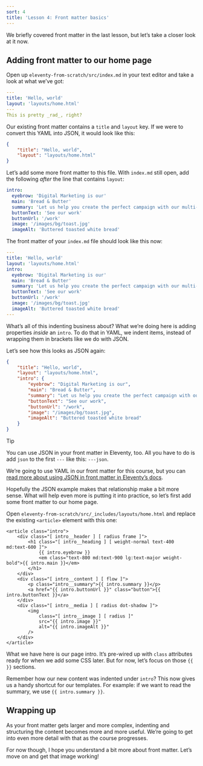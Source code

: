 ```yaml
---
sort: 4
title: 'Lesson 4: Front matter basics'
---
```


We briefly covered front matter in the last lesson, but let’s take a closer look at it now.

## Adding front matter to our home page

Open up `eleventy-from-scratch/src/index.md` in your text editor and take a look at what we’ve got:

```yaml
---
title: 'Hello, world'
layout: 'layouts/home.html'
---
This is pretty _rad_, right?
```

Our existing front matter contains a `title` and `layout` key. If we were to convert this YAML into JSON, it would look like this:

```json
{
	"title": "Hello, world",
	"layout": "layouts/home.html"
}
```

Let’s add some more front matter to this file. With `index.md` still open, add the following _after_ the line that contains `layout`:

```yaml
intro:
  eyebrow: 'Digital Marketing is our'
  main: 'Bread & Butter'
  summary: 'Let us help you create the perfect campaign with our multi-faceted team of talented creatives.'
  buttonText: 'See our work'
  buttonUrl: '/work'
  image: '/images/bg/toast.jpg'
  imageAlt: 'Buttered toasted white bread'
```

The front matter of your `index.md` file should look like this now:

```yaml
---
title: 'Hello, world'
layout: 'layouts/home.html'
intro:
  eyebrow: 'Digital Marketing is our'
  main: 'Bread & Butter'
  summary: 'Let us help you create the perfect campaign with our multi-faceted team of talented creatives.'
  buttonText: 'See our work'
  buttonUrl: '/work'
  image: '/images/bg/toast.jpg'
  imageAlt: 'Buttered toasted white bread'
---
```

What’s all of this indenting business about? What we’re doing here is adding properties _inside_ an `intro`. To do that in YAML, we indent items, instead of wrapping them in brackets like we do with JSON.

Let’s see how this looks as JSON again:

```json
{
	"title": "Hello, world",
	"layout": "layouts/home.html",
	"intro": {
		"eyebrow": "Digital Marketing is our",
		"main": "Bread & Butter",
		"summary": "Let us help you create the perfect campaign with our multi-faceted team of talented creatives.",
		"buttonText": "See our work",
		"buttonUrl": "/work",
		"image": "/images/bg/toast.jpg",
		"imageAlt": "Buttered toasted white bread"
	}
}
```

> [!TIP]
> You can use JSON in your front matter in Eleventy, too. All you have to do is add `json` to the first `---` like this: `---json`.
>
> We’re going to use YAML in our front matter for this course, but you can [read more about using JSON in front matter in Eleventy’s docs](https://www.11ty.dev/docs/data-frontmatter/#json-front-matter).

Hopefully the JSON example makes that relationship make a bit more sense. What will help even more is putting it into practice, so let’s first add some front matter to our home page.

Open `eleventy-from-scratch/src/_includes/layouts/home.html` and replace the existing `<article>` element with this one:

```njk
<article class="intro">
	<div class="[ intro__header ] [ radius frame ]">
		<h1 class="[ intro__heading ] [ weight-normal text-400 md:text-600 ]">
			{{ intro.eyebrow }}
			<em class="text-800 md:text-900 lg:text-major weight-bold">{{ intro.main }}</em>
		</h1>
	</div>
	<div class="[ intro__content ] [ flow ]">
		<p class="intro__summary">{{ intro.summary }}</p>
		<a href="{{ intro.buttonUrl }}" class="button">{{ intro.buttonText }}</a>
	</div>
	<div class="[ intro__media ] [ radius dot-shadow ]">
		<img
			class="[ intro__image ] [ radius ]"
			src="{{ intro.image }}"
			alt="{{ intro.imageAlt }}"
		/>
	</div>
</article>
```

What we have here is our page intro. It’s pre-wired up with `class` attributes ready for when we add some CSS later. But for now, let’s focus on those `{{ }}` sections.

Remember how our new content was indented under `intro`? This now gives us a handy shortcut for our templates. For example: if we want to read the summary, we use `{{ intro.summary }}`.

## Wrapping up

As your front matter gets larger and more complex, indenting and structuring the content becomes more and more useful. We’re going to get into even more detail with that as the course progresses.

For now though, I hope you understand a bit more about front matter. Let’s move on and get that image working!

